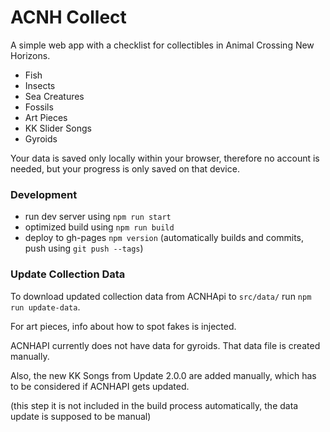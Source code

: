 # ACNH Collect

A simple web app with a checklist for collectibles in Animal Crossing New Horizons.

- Fish
- Insects
- Sea Creatures
- Fossils
- Art Pieces
- KK Slider Songs
- Gyroids

Your data is saved only locally within your browser, therefore no account is needed, but your progress is only saved on that device.

### Development

- run dev server using `npm run start`
- optimized build using `npm run build`
- deploy to gh-pages `npm version` (automatically builds and commits, push using `git push --tags`)

### Update Collection Data

To download updated collection data from ACNHApi to `src/data/` run `npm run update-data`.

For art pieces, info about how to spot fakes is injected.

ACNHAPI currently does not have data for gyroids. That data file is created manually.

Also, the new KK Songs from Update 2.0.0 are added manually, which has to be considered if ACNHAPI gets updated.

(this step it is not included in the build process automatically, the data update is supposed to be manual)
